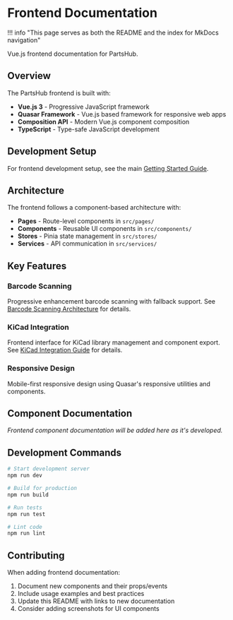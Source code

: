 # Frontend Documentation

!!! info "This page serves as both the README and the index for MkDocs navigation"

Vue.js frontend documentation for PartsHub.

## Overview

The PartsHub frontend is built with:
- **Vue.js 3** - Progressive JavaScript framework
- **Quasar Framework** - Vue.js based framework for responsive web apps
- **Composition API** - Modern Vue.js component composition
- **TypeScript** - Type-safe JavaScript development

## Development Setup

For frontend development setup, see the main [Getting Started Guide](../user/getting-started.md#3-frontend-setup).

## Architecture

The frontend follows a component-based architecture with:
- **Pages** - Route-level components in `src/pages/`
- **Components** - Reusable UI components in `src/components/`
- **Stores** - Pinia state management in `src/stores/`
- **Services** - API communication in `src/services/`

## Key Features

### Barcode Scanning
Progressive enhancement barcode scanning with fallback support. See [Barcode Scanning Architecture](../architecture/barcode-scanning.md) for details.

### KiCad Integration
Frontend interface for KiCad library management and component export. See [KiCad Integration Guide](../architecture/kicad-integration.md) for details.

### Responsive Design
Mobile-first responsive design using Quasar's responsive utilities and components.

## Component Documentation

_Frontend component documentation will be added here as it's developed._

## Development Commands

```bash
# Start development server
npm run dev

# Build for production
npm run build

# Run tests
npm run test

# Lint code
npm run lint
```

## Contributing

When adding frontend documentation:
1. Document new components and their props/events
2. Include usage examples and best practices
3. Update this README with links to new documentation
4. Consider adding screenshots for UI components